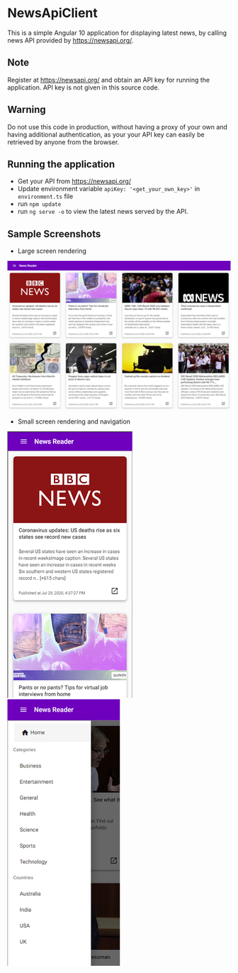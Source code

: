 # NewsApiClient

This is a simple Angular 10 application for displaying latest news, by calling news API provided by https://newsapi.org/. 

## Note

Register at https://newsapi.org/ and obtain an API key for running the application. API key is not given in this source code. 

## Warning

Do not use this code in production, without having a proxy of your own and having additional authentication, as your your API key can easily be retrieved by anyone from the browser. 

## Running the application

- Get your API from https://newsapi.org/
- Update environment variable  `apiKey: '<get_your_own_key>'` in `environment.ts` file
- run `npm update`
- run  `ng serve -o` to view the latest news served by the API. 

## Sample Screenshots 

- Large screen rendering 

![Large Screen](/images/large_screen.png "Title")

- Small screen rendering and navigation 

![Small Screen](/images/iphonex.png "Title") ![Small Screen](/images/navbar.png "Title")

